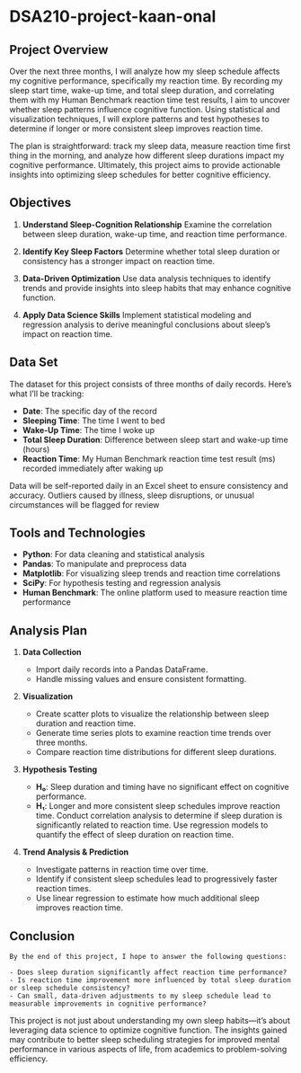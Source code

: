 # DSA210-project-kaan-onal
## Project Overview
Over the next three months, I will analyze how my sleep schedule affects my cognitive performance, specifically my reaction
time. By recording my sleep start time, wake-up time, and total sleep duration, and correlating them with my Human Benchmark
reaction time test results, I aim to uncover whether sleep patterns influence cognitive function. Using statistical and
visualization techniques, I will explore patterns and test hypotheses to determine if longer or more consistent sleep improves
reaction time.

The plan is straightforward: track my sleep data, measure reaction time first thing in the morning, and analyze how different
sleep durations impact my cognitive performance. Ultimately, this project aims to provide actionable insights into optimizing
sleep schedules for better cognitive efficiency.

## Objectives

1. **Understand Sleep-Cognition Relationship**
    Examine the correlation between sleep duration, wake-up time, and reaction time performance.
    
2. **Identify Key Sleep Factors**
    Determine whether total sleep duration or consistency has a stronger impact on reaction time.

3. **Data-Driven Optimization**
    Use data analysis techniques to identify trends and provide insights into sleep habits that may enhance cognitive function.

4. **Apply Data Science Skills**
    Implement statistical modeling and regression analysis to derive meaningful conclusions about sleep’s impact on reaction
    time.
    
## Data Set

The dataset for this project consists of three months of daily records. Here’s what I’ll be tracking:

- **Date**: The specific day of the record
- **Sleeping Time**: The time I went to bed
- **Wake-Up Time**: The time I woke up
- **Total Sleep Duration**: Difference between sleep start and wake-up time (hours)
- **Reaction Time**: My Human Benchmark reaction time test result (ms) recorded immediately after waking up
    
Data will be self-reported daily in an Excel sheet to ensure consistency and accuracy. Outliers caused by illness, sleep
disruptions, or unusual circumstances will be flagged for review

## Tools and Technologies

- **Python**: For data cleaning and statistical analysis
- **Pandas**: To manipulate and preprocess data
- **Matplotlib**: For visualizing sleep trends and reaction time correlations
- **SciPy**: For hypothesis testing and regression analysis
- **Human Benchmark**: The online platform used to measure reaction time performance
    
## Analysis Plan

1. **Data Collection**  
    - Import daily records into a Pandas DataFrame.
    - Handle missing values and ensure consistent formatting.

2. **Visualization**
    - Create scatter plots to visualize the relationship between sleep duration and reaction time.
    - Generate time series plots to examine reaction time trends over three months.
    - Compare reaction time distributions for different sleep durations.
    
3. **Hypothesis Testing**
    - **H₀**: Sleep duration and timing have no significant effect on cognitive performance.
    - **H₁**: Longer and more consistent sleep schedules improve reaction time.
    Conduct correlation analysis to determine if sleep duration is significantly related to reaction time.
    Use regression models to quantify the effect of sleep duration on reaction time.

4. **Trend Analysis & Prediction**
    - Investigate patterns in reaction time over time.
    - Identify if consistent sleep schedules lead to progressively faster reaction times.
    - Use linear regression to estimate how much additional sleep improves reaction time.
    
## Conclusion

    By the end of this project, I hope to answer the following questions:
    
    - Does sleep duration significantly affect reaction time performance?
    - Is reaction time improvement more influenced by total sleep duration or sleep schedule consistency?
    - Can small, data-driven adjustments to my sleep schedule lead to measurable improvements in cognitive performance?
    
This project is not just about understanding my own sleep habits—it’s about leveraging data science to optimize cognitive
function. The insights gained may contribute to better sleep scheduling strategies for improved mental performance in various
aspects of life, from academics to problem-solving efficiency.

